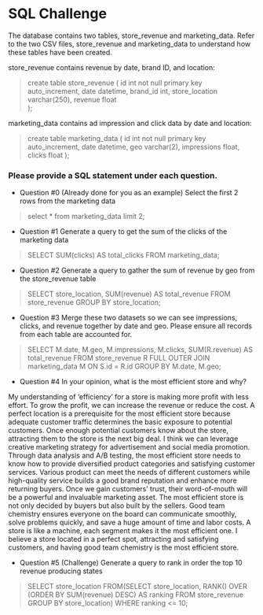 # SQL Challenge

The database contains two tables, store_revenue and marketing_data.  Refer to the two CSV
files, store_revenue and marketing_data to understand how these tables have been created.

store_revenue contains revenue by date, brand ID, and location:

 >  create table store_revenue (
 >    id int not null primary key auto_increment,
 >    date datetime,
 >    brand_id int,
 >    store_location varchar(250),
 >    revenue float  
 >  );

marketing_data contains ad impression and click data by date and location:

> create table marketing_data (
>  id int not null primary key auto_increment,
>  date datetime,
>  geo varchar(2),
>  impressions float,
>  clicks float
> );

### Please provide a SQL statement under each question.

* Question #0 (Already done for you as an example)
 Select the first 2 rows from the marketing data
​
>  select *
>  from marketing_data
> limit 2;
​

*  Question #1
 Generate a query to get the sum of the clicks of the marketing data
​
> SELECT SUM(clicks) AS total_clicks
> FROM marketing_data;


*  Question #2
 Generate a query to gather the sum of revenue by geo from the store_revenue table
​
> SELECT store_location, SUM(revenue) AS total_revenue
> FROM store_revenue
> GROUP BY store_location;


*  Question #3
 Merge these two datasets so we can see impressions, clicks, and revenue together by date
and geo.
 Please ensure all records from each table are accounted for.
​
> SELECT M.date, M.geo, M.impressions, M.clicks, SUM(R.revenue) AS total_revenue
> FROM store_revenue R
> FULL OUTER JOIN marketing_data M
> ON S.id = R.id
> GROUP BY M.date, M.geo;


* Question #4
 In your opinion, what is the most efficient store and why?
 
​My understanding of ‘efficiency’ for a store is making more profit with less effort. To grow the profit, we can increase the revenue or reduce the cost. A perfect location is a prerequisite for the most efficient store because adequate customer traffic determines the basic exposure to potential customers. Once enough potential customers know about the store, attracting them to the store is the next big deal. I think we can leverage creative marketing strategy for advertisement and social media promotion. Through data analysis and A/B testing, the most efficient store needs to know how to provide diversified product categories and satisfying customer services. Various product can meet the needs of different customers while high-quality service builds a good brand reputation and enhance more returning buyers. Once we gain customers’ trust, their word-of-mouth will be a powerful and invaluable marketing asset. The most efficient store is not only decided by buyers but also built by the sellers. Good team chemistry ensures everyone on the board can communicate smoothly, solve problems quickly, and save a huge amount of time and labor costs. A store is like a machine, each segment makes it the most efficient one. I believe a store located in a perfect spot, attracting and satisfying customers, and having good team chemistry is the most efficient store.


* Question #5 (Challenge)
 Generate a query to rank in order the top 10 revenue producing states

> ​SELECT store_location
> FROM(SELECT store_location,
> 	     RANK() OVER (ORDER BY SUM(revenue) DESC) AS ranking
>        FROM store_revenue
>        GROUP BY store_location)
> WHERE ranking <= 10;